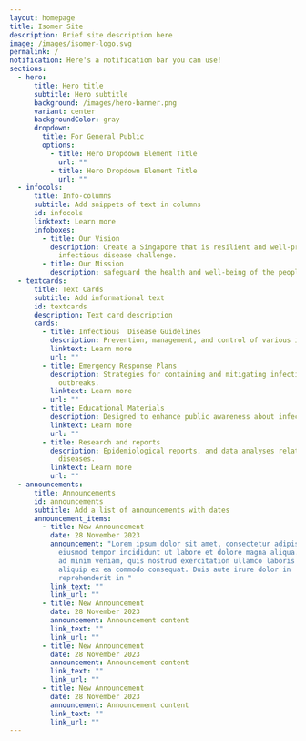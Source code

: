 ```yaml
---
layout: homepage
title: Isomer Site
description: Brief site description here
image: /images/isomer-logo.svg
permalink: /
notification: Here's a notification bar you can use!
sections:
  - hero:
      title: Hero title
      subtitle: Hero subtitle
      background: /images/hero-banner.png
      variant: center
      backgroundColor: gray
      dropdown:
        title: For General Public
        options:
          - title: Hero Dropdown Element Title
            url: ""
          - title: Hero Dropdown Element Title
            url: ""
  - infocols:
      title: Info-columns
      subtitle: Add snippets of text in columns
      id: infocols
      linktext: Learn more
      infoboxes:
        - title: Our Vision
          description: Create a Singapore that is resilient and well-prepared to face any
            infectious disease challenge.
        - title: Our Mission
          description: safeguard the health and well-being of the people of Singapore
  - textcards:
      title: Text Cards
      subtitle: Add informational text
      id: textcards
      description: Text card description
      cards:
        - title: Infectious  Disease Guidelines
          description: Prevention, management, and control of various infectious diseases
          linktext: Learn more
          url: ""
        - title: Emergency Response Plans
          description: Strategies for containing and mitigating infectious disease
            outbreaks.
          linktext: Learn more
          url: ""
        - title: Educational Materials
          description: Designed to enhance public awareness about infectious diseases.
          linktext: Learn more
          url: ""
        - title: Research and reports
          description: Epidemiological reports, and data analyses related to infectious
            diseases.
          linktext: Learn more
          url: ""
  - announcements:
      title: Announcements
      id: announcements
      subtitle: Add a list of announcements with dates
      announcement_items:
        - title: New Announcement
          date: 28 November 2023
          announcement: "Lorem ipsum dolor sit amet, consectetur adipiscing elit, sed do
            eiusmod tempor incididunt ut labore et dolore magna aliqua. Ut enim
            ad minim veniam, quis nostrud exercitation ullamco laboris nisi ut
            aliquip ex ea commodo consequat. Duis aute irure dolor in
            reprehenderit in "
          link_text: ""
          link_url: ""
        - title: New Announcement
          date: 28 November 2023
          announcement: Announcement content
          link_text: ""
          link_url: ""
        - title: New Announcement
          date: 28 November 2023
          announcement: Announcement content
          link_text: ""
          link_url: ""
        - title: New Announcement
          date: 28 November 2023
          announcement: Announcement content
          link_text: ""
          link_url: ""
---
```

